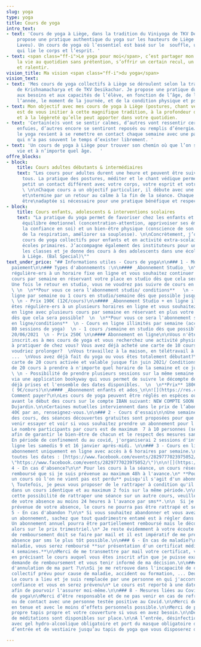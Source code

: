 ```yaml
---
slug: yoga
type: yoga
title: Cours de yoga
intro_text:
- text: 'Cours de yoga à Liège, dans la tradition du Viniyoga de TKV Desikachar. Je
    propose une pratique authentique du yoga sur les hauteurs de Liège (Cointe et
    Laveu). Un cours de yoga où l’essentiel est basé sur le  souffle, une respiration
    qui lie le corps et l’esprit. '
- text: <span class="ff-i">Le yoga pour moi</span>, c’est partager mon regard sur
    la vie au quotidien sans prétention, s’offrir un certain recul, un peu de hauteur
    et ralentir.
vision_title: Ma vision <span class="ff-i">du yoga</span>
vision_text:
- text: 'Mes cours de yoga collectifs à Liège se déroulent selon la tradition de l’enseignement
    de Krishnamacharya et de TKV Desikachar. Je propose une pratique du yoga qui s’adapte
    aux besoins et aux capacités de l’élève, en fonction de l’âge, de la période de
    l’année, le moment de la journée, et de la condition physique et psychique. '
- text: Mon objectif avec mes cours de yoga à Liège (postures, chant védique et méditation)
    est de vous initier à cette magnifique tradition, à la profondeur de son apport
    et à la légèreté qu’elle peut apporter dans votre quotidien.
- text: 'Certain(e)s vont se sentir calmes, d’autres vont ressentir certaines émotions
    enfuies, d’autres encore se sentiront reposés ou remplis d’énergie… Pratiquer
    le yoga revient à se remettre en contact chaque semaine avec une partie de soi
    qui n’a pas souvent le temps d’exister librement. '
- text: 'Un cours de yoga à Liège pour trouver son chemin où que l’on soit dans la
    vie et à n’importe quel âge.   '
offre_blocks:
- block:
    title: Cours adultes débutants & intermédiaires
    text: "Les cours pour adultes durent une heure et peuvent être suivis par toutes\net
      tous. La pratique des postures, méditer et le chant védique permettent petit\nà
      petit un contact différent avec votre corps, votre esprit et votre respiration.
      \ \n\nChaque cours a un objectif particulier, il débute avec une préparation
      et\ntermine par un retour au calme à la fin de la séance. Chaque posture peut
      être\nadaptée si nécessaire pour une pratique bénéfique et respectueuse."
- block:
    title: Cours enfants, adolescents & interventions scolaires
    text: "La pratique du yoga permet de favoriser chez les enfants et adolescents\nleur
      équilibre émotionnel (concentration-attention, apprivoiser ses émotions,\naugmenter
      la confiance en soi) et un bien-être physique (conscience de son corps,\nimportance
      de la respiration, améliorer sa souplesse). \n\nConcrètement, j’organise des
      cours de yoga collectifs pour enfants et en activité extra-scolaire dans\ndeux
      écoles primaires. J’accompagne également des instituteurs pour une sensibilisation\ndans
      les classes et je donne des cours à des adolescents dans une école de danse\ncontemporaine
      à Liège. (Bal Special)\""
text_under_price: "## Informations utiles - Cours de yoga\n\n### 1 - Modalités de
  paiement\n\n### Types d'abonnements :\n\n#### _Abonnement Studio_ \n\nVous êtes
  régulière-ers à un horaire fixe en ligne et vous souhaitez continuer en ligne un
  cours par semaine en réservant votre place en studio dès que cela sera possible?
  Une fois le retour en studio, vous ne voudrez pas suivre de cours en ligne en plus.
  \ \n  \n**Pour vous ce sera l'abonnement studio/ conditions**   \n - 1 cours en
  ligne par semaine ou 1 cours en studio/semaine dès que possible jusqu’au 20/06/2021
  \ \n - Prix 190€ (12€/cours)\n\n#### _Abonnement Studio + en ligne illimité_\n\nVous
  êtes régulière-ers à un plusieurs horaires en ligne et vous souhaitez continuer
  en ligne avec plusieurs cours par semaine en réservant en plus votre place en studio
  dès que cela sera possible?  \n  \n**Pour vous ce sera l'abonnement studio+ illimité
  en ligne/conditions**  \n - Cours en ligne illimités par semaine (accès à près de
  80 sessions de yoga)  \n - 1 cours /semaine en studio dès que possible et jusqu'au
  20/06/2021  \n - Prix 250€ \n\n#### Abonnement en ligne\n\nVous n'êtes pas encore
  inscrit.es à mes cours de yoga et vous recherchez une activité physique/spirituelle
  à pratiquer de chez vous? Vous avez déjà acheté une carte de 10 cours mais vous
  voudriez prolonger?  \nVous travaillez à la maison, en télétravail à cause du covid,
  ...  \nVous avez déjà fait du yoga ou vous êtes totalement débutant?\n\n  \n**Une
  carte de 20 cours activée et valable jusque fin juin 2021/ Conditions**  \n - Carte
  de 20 cours à prendre à n'importe quel horaire de la semaine et ce jusqu'au 20/06/2021.
  \ \n - Possibilité de prendre plusieurs sessions sur la même semaine  \n - Système
  via une application bookyway qui vous permet de suivre le décompte des sessions
  déjà prises et l'ensemble des dates disponibles.  \n  \n**Prix** 180€ pour 20 cours
  ( 9€/cours)\n\n#### _Abonnement enfants et ados_\n\n![](https://res.cloudinary.com/dqu7lbbhg/image/upload/c_scale,dpr_auto,q_70,w_680,f_auto/v1582188783/AdobeStock_218109710_rnla4x.jpg)\n\n###
  Comment payer?\n\nLes cours de yoga peuvent être réglés en espèces ou par virement
  avant le début des cours sur le compte IBAN suivant: NEW COMPTE SOON :-) de Chloé
  Dujardin.\n\nCertaines mutuelles interviennent dans le prix de l’abonnement jusqu'à
  40€ par an, renseignez-vous.\n\n### 2 - Cours d'essais\n\nUne semaine avant l'ouverture
  des cours, des séances découvertes gratuites sont proposées pour que vous puissiez
  venir essayer et voir si vous souhaitez prendre un abonnement pour l'ouverture.\n\n*
  Le nombre participants par cours est de maximum  7 à 10 personnes (selon la salle)
  afin de garantir le bien-être de chacun et le respect des mesures sanitaires.\n*
  En période de confinement du au covid, j'organiserai 2 sessions d'information en
  ligne les samedis 9 et 16 janvier après-midi. \n\n### 3 - Cours en ligne\n\nNouvel
  abonnement uniquement en ligne avec accès à 6 horaires par semaine.\n\nLien avec
  toutes les dates : [https://www.facebook.com/events/2829777023975052/](https://www.facebook.com/events/2829777023975052/
  \"https://www.facebook.com/events/2829777023975052/\")\n\n![](https://res.cloudinary.com/dqu7lbbhg/image/upload/c_scale,dpr_auto,q_70,w_680,f_auto/v1584627110/AdobeStock_251503715-min_rvmb3x.jpg)\n\n###
  4 - En cas d'absence?\n\n* Pour les cours à la séance, un cours réservé ne sera
  remboursé que si je suis prévenue au maximum 48h à l'avance.\n* **Pour les abonnements,
  un cours où l'on ne vient pas est perdu** puisqu'il s'agit d'un abonnement.\n\n
  \ Toutefois, je peux vous proposer de le rattraper à condition qu'il y ait un désistement
  dans un cours identique et au maximum 2 fois sur la même période.\n\n  **Pour obtenir
  cette possibilité de rattraper une séance sur un autre cours, veuillez me prévenir
  de votre absence au moins 24 heures à l'avance par sms**.\n\n  Si je ne suis pas
  prévenue de votre absence, le cours ne pourra pas être rattrapé et sera perdu.\n\n###
  5 - En cas d'abandon ?\n\n* Si vous souhaitez abandonner et vous avez souscrits
  un abonnement, sachez que tout quadrimestre entamé est à régler dans son intégralité.\n*
  Un abonnement annuel pourra être partiellement remboursé mais le décompte se fera
  alors sur le prix trimestriel.\n* Je reste évidemment à votre écoute. Toute demande
  de remboursement doit se faire par mail et il est impératif de me prévenir de votre
  absence par sms le plus tôt possible.\n\n### 6 - En cas de maladie?\n\nEn cas de
  maladie, vous serez remboursé **sur présentation d'un certificat médical d'au moins
  4 semaines.**\n\nMerci de me transmettre par mail votre certificat, vos coordonnées,
  en précisant le cours auquel vous êtes inscrit afin que je puisse examiner votre
  demande de remboursement et vous tenir informé de ma décision.\n\n### 7 - En cas
  d'annulation de ma part ?\n\nSi je me retrouve dans l'incapacité de donner le cours
  collectif prévu pour cause de maladie, accident ou formation, ... Deux options:\n\n*
  Le cours a lieu et je suis remplacée par une personne en qui j'accorde toute ma
  confiance et vous en serez prévenu\n* Le cours est reporté à une date ultérieure
  afin de pourvoir l'assurer moi-même.\n\n### 8 - Mesures liées au Covid des studios
  de yoga\n\nMerci d’être responsable et de ne pas venir en cas de refroidissement
  ou de contact avec une personne testée positive au Covid.\n\nMerci de venir déjà
  en tenue et avec le moins d’effets personnels possible.\n\nMerci de prendre votre
  propre tapis propre et votre couverture si vous en avez besoin.\n\nDes coussins
  de méditations sont disponibles sur place.\n\nA l’entrée, désinfection des mains
  avec gel hydro-alcoolique obligatoire et port du masque obligatoire dans l’espace
  d’entrée et de vestiaire jusqu’au tapis de yoga que vous disposerez dans la salle."

---
```


